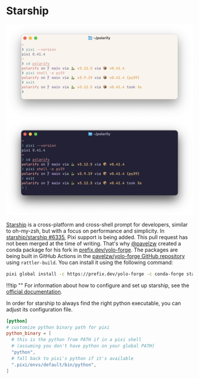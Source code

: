 
# Starship

![Starship with Pixi support](../../assets/starship-light.png#only-light)
![Starship with Pixi support](../../assets/starship-dark.png#only-dark)

[Starship](https://starship.rs) is a cross-platform and cross-shell prompt for developers, similar to oh-my-zsh, but with a focus on performance and simplicity.
In [starship/starship #6335](https://github.com/starship/starship/pull/6335), Pixi support is being added.
This pull request has not been merged at the time of writing.
That's why [@pavelzw](https://github.com/pavelzw) created a conda package for his fork in [prefix.dev/yolo-forge](https://prefix.dev/channels/yolo-forge).
The packages are being built in GitHub Actions in the [pavelzw/yolo-forge GitHub repository](https://github.com/pavelzw/yolo-forge) using `rattler-build`.
You can install it using the following command:

```bash
pixi global install -c https://prefix.dev/yolo-forge -c conda-forge starship-fork-pavelzw
```

!!!tip ""
    For information about how to configure and set up starship, see the [official documentation](https://starship.rs).

In order for starship to always find the right python executable, you can adjust its configuration file.

```toml title="~/.config/starship.toml"
[python]
# customize python binary path for pixi
python_binary = [
  # this is the python from PATH if in a pixi shell
  # (assuming you don't have python on your global PATH)
  "python",
  # fall back to pixi's python if it's available
  ".pixi/envs/default/bin/python",
]
```
